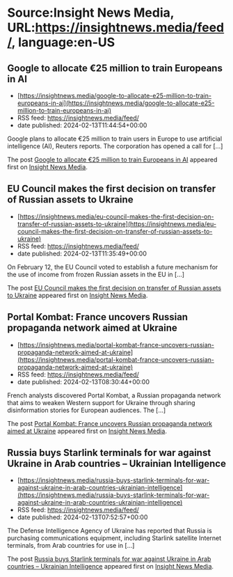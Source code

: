 # Source:Insight News Media, URL:https://insightnews.media/feed/, language:en-US

## Google to allocate €25 million to train Europeans in AI
 - [https://insightnews.media/google-to-allocate-e25-million-to-train-europeans-in-ai](https://insightnews.media/google-to-allocate-e25-million-to-train-europeans-in-ai)
 - RSS feed: https://insightnews.media/feed/
 - date published: 2024-02-13T11:44:54+00:00

<p>Google plans to allocate €25 million to train users in Europe to use artificial intelligence (AI), Reuters reports. The corporation has opened a call for [&#8230;]</p>
<p>The post <a href="https://insightnews.media/google-to-allocate-e25-million-to-train-europeans-in-ai/">Google to allocate €25 million to train Europeans in AI</a> appeared first on <a href="https://insightnews.media">Insight News Media</a>.</p>

## EU Council makes the first decision on transfer of Russian assets to Ukraine
 - [https://insightnews.media/eu-council-makes-the-first-decision-on-transfer-of-russian-assets-to-ukraine](https://insightnews.media/eu-council-makes-the-first-decision-on-transfer-of-russian-assets-to-ukraine)
 - RSS feed: https://insightnews.media/feed/
 - date published: 2024-02-13T11:35:49+00:00

<p>On February 12, the EU Council voted to establish a future mechanism for the use of income from frozen Russian assets in the EU in [&#8230;]</p>
<p>The post <a href="https://insightnews.media/eu-council-makes-the-first-decision-on-transfer-of-russian-assets-to-ukraine/">EU Council makes the first decision on transfer of Russian assets to Ukraine</a> appeared first on <a href="https://insightnews.media">Insight News Media</a>.</p>

## Portal Kombat: France uncovers Russian propaganda network aimed at Ukraine
 - [https://insightnews.media/portal-kombat-france-uncovers-russian-propaganda-network-aimed-at-ukraine](https://insightnews.media/portal-kombat-france-uncovers-russian-propaganda-network-aimed-at-ukraine)
 - RSS feed: https://insightnews.media/feed/
 - date published: 2024-02-13T08:30:44+00:00

<p>French analysts discovered Portal Kombat, a Russian propaganda network that aims to weaken Western support for Ukraine through sharing disinformation stories for European audiences. The [&#8230;]</p>
<p>The post <a href="https://insightnews.media/portal-kombat-france-uncovers-russian-propaganda-network-aimed-at-ukraine/">Portal Kombat: France uncovers Russian propaganda network aimed at Ukraine</a> appeared first on <a href="https://insightnews.media">Insight News Media</a>.</p>

## Russia buys Starlink terminals for war against Ukraine in Arab countries – Ukrainian Intelligence
 - [https://insightnews.media/russia-buys-starlink-terminals-for-war-against-ukraine-in-arab-countries-ukrainian-intelligence](https://insightnews.media/russia-buys-starlink-terminals-for-war-against-ukraine-in-arab-countries-ukrainian-intelligence)
 - RSS feed: https://insightnews.media/feed/
 - date published: 2024-02-13T07:52:57+00:00

<p>The Defense Intelligence Agency of Ukraine has reported that Russia is purchasing communications equipment, including Starlink satellite Internet terminals, from Arab countries for use in [&#8230;]</p>
<p>The post <a href="https://insightnews.media/russia-buys-starlink-terminals-for-war-against-ukraine-in-arab-countries-ukrainian-intelligence/">Russia buys Starlink terminals for war against Ukraine in Arab countries &#8211; Ukrainian Intelligence</a> appeared first on <a href="https://insightnews.media">Insight News Media</a>.</p>

